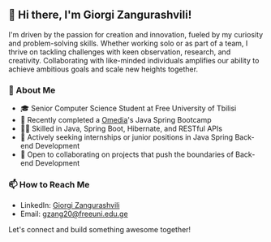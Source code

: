 ## 👋 Hi there, I'm Giorgi Zangurashvili!
I'm driven by the passion for creation and innovation, fueled by my curiosity and problem-solving skills. Whether working solo or as part of a team, I thrive on tackling challenges with keen observation, research, and creativity. Collaborating with like-minded individuals amplifies our ability to achieve ambitious goals and scale new heights together.

### 🌱 About Me
- 🎓 Senior Computer Science Student at Free University of Tbilisi
- 📘 Recently completed a [Omedia](https://www.linkedin.com/company/omedia-dev/)'s Java Spring Bootcamp
- 👨‍💻 Skilled in Java, Spring Boot, Hibernate, and RESTful APIs
- 💼 Actively seeking internships or junior positions in Java Spring Back-end Development
- 🚀 Open to collaborating on projects that push the boundaries of Back-end Development


### 📫 How to Reach Me
- LinkedIn: [Giorgi Zangurashvili](https://www.linkedin.com/in/giorgi-zangurashvili-939311252/)
- Email: [gzang20@freeuni.edu.ge](mailto:gzang20@freeuni.edu.ge)


Let's connect and build something awesome together!
